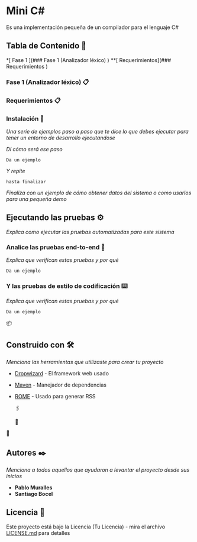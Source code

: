 # Mini C#

Es una implementación pequeña de un compilador para el lenguaje C#

## Tabla de Contenido 🚀

*[ Fase 1 ](### Fase 1 (Analizador léxico) )
**[ Requerimientos](### Requerimientos )


### Fase 1 (Analizador léxico) 📋

### Requerimientos 📋


### Instalación 🔧

_Una serie de ejemplos paso a paso que te dice lo que debes ejecutar para tener un entorno de desarrollo ejecutandose_

_Dí cómo será ese paso_

```
Da un ejemplo
```

_Y repite_

```
hasta finalizar
```

_Finaliza con un ejemplo de cómo obtener datos del sistema o como usarlos para una pequeña demo_

## Ejecutando las pruebas ⚙️

_Explica como ejecutar las pruebas automatizadas para este sistema_

### Analice las pruebas end-to-end 🔩

_Explica que verifican estas pruebas y por qué_

```
Da un ejemplo
```

### Y las pruebas de estilo de codificación ⌨️

_Explica que verifican estas pruebas y por qué_

```
Da un ejemplo
```

 📦



## Construido con 🛠️

_Menciona las herramientas que utilizaste para crear tu proyecto_

* [Dropwizard](http://www.dropwizard.io/1.0.2/docs/) - El framework web usado
* [Maven](https://maven.apache.org/) - Manejador de dependencias
* [ROME](https://rometools.github.io/rome/) - Usado para generar RSS

  🖇️

 
  📖

 
 📌


## Autores ✒️

_Menciona a todos aquellos que ayudaron a levantar el proyecto desde sus inicios_

* **Pablo Muralles**   
* **Santiago Bocel** 

  

## Licencia 📄

Este proyecto está bajo la Licencia (Tu Licencia) - mira el archivo [LICENSE.md](LICENSE.md) para detalles

 
